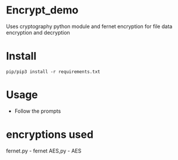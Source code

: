 # Encrypt_demo

Uses cryptography python module and fernet encryption for file data encryption and decryption

# Install
`pip/pip3 install -r requirements.txt`

# Usage
- Follow the prompts

# encryptions used
fernet.py - fernet
AES,py - AES
